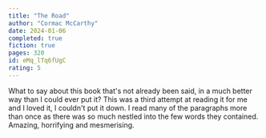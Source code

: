 ```yaml
---
title: "The Road"
author: "Cormac McCarthy"
date: 2024-01-06
completed: true
fiction: true
pages: 320
id: eMq_lTq6fUgC
rating: 5
---
```


What to say about this book that's not already been said, in a much better way than I could ever put it? This was a third attempt at reading it for me and I loved it, I couldn't put it down. I read many of the paragraphs more than once as there was so much nestled into the few words they contained. Amazing, horrifying and mesmerising. 